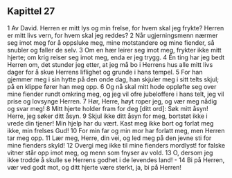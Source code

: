 ## Kapittel 27

1 Av David. Herren er mitt lys og min frelse, for hvem skal jeg frykte? Herren er mitt livs vern, for hvem skal jeg reddes?
2 Når ugjerningsmenn nærmer seg imot meg for å oppsluke meg, mine motstandere og mine fiender, så snubler og faller de selv.
3 Om en hær leirer seg imot meg, frykter ikke mitt hjerte; om krig reiser seg imot meg, enda er jeg trygg.
4 Én ting har jeg bedt Herren om, det stunder jeg etter, at jeg må bo i Herrens hus alle mitt livs dager for å skue Herrens liflighet og grunde i hans tempel.
5 For han gjemmer meg i sin hytte på den onde dag, han skjuler meg i sitt telts skjul; på en klippe fører han meg opp.
6 Og nå skal mitt hode oppløfte seg over mine fiender rundt omkring meg, og jeg vil ofre jubeloffere i hans telt, jeg vil prise og lovsynge Herren.
7 Hør, Herre, høyt roper jeg, og vær meg nådig og svar meg!
8 Mitt hjerte holder fram for deg [ditt ord]: Søk mitt åsyn! Herre, jeg søker ditt åsyn.
9 Skjul ikke ditt åsyn for meg, bortstøt ikke i vrede din tjener! Min hjelp har du vært. Kast meg ikke bort og forlat meg ikke, min frelses Gud!
10 For min far og min mor har forlatt meg, men Herren tar meg opp.
11 Lær meg, Herre, din vei, og led meg på den jevne sti for mine fienders skyld!
12 Overgi meg ikke til mine fienders mordlyst! for falske vitner står opp imot meg, og menn som fnyser av vold.
13 O, dersom jeg ikke trodde å skulle se Herrens godhet i de levendes land! -
14 Bi på Herren, vær ved godt mot, og ditt hjerte være sterkt, ja, bi på Herren!
